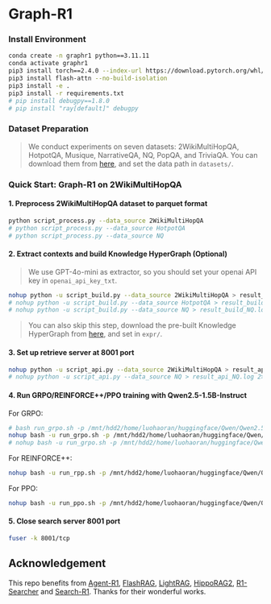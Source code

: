 # Graph-R1

### Install Environment
```bash
conda create -n graphr1 python==3.11.11
conda activate graphr1
pip3 install torch==2.4.0 --index-url https://download.pytorch.org/whl/cu124
pip3 install flash-attn --no-build-isolation
pip3 install -e .
pip3 install -r requirements.txt
# pip install debugpy==1.8.0
# pip install "ray[default]" debugpy
```

### Dataset Preparation
> We conduct experiments on seven datasets: 2WikiMultiHopQA, HotpotQA, Musique, NarrativeQA, NQ, PopQA, and TriviaQA. You can download them from [here](), and set the data path in `datasets/`.

### Quick Start: Graph-R1 on 2WikiMultiHopQA
#### 1. Preprocess 2WikiMultiHopQA dataset to parquet format
```bash
python script_process.py --data_source 2WikiMultiHopQA
# python script_process.py --data_source HotpotQA
# python script_process.py --data_source NQ
```

#### 2. Extract contexts and build Knowledge HyperGraph (Optional)
> We use GPT-4o-mini as extractor, so you should set your openai API key in `openai_api_key_txt`.
```bash
nohup python -u script_build.py --data_source 2WikiMultiHopQA > result_build_2WikiMultiHopQA.log 2>&1 &
# nohup python -u script_build.py --data_source HotpotQA > result_build_HotpotQA.log 2>&1 &
# nohup python -u script_build.py --data_source NQ > result_build_NQ.log 2>&1 &
```
> You can also skip this step, download the pre-built Knowledge HyperGraph from [here](), and set in `expr/`.

#### 3. Set up retrieve server at 8001 port
```bash
nohup python -u script_api.py --data_source 2WikiMultiHopQA > result_api_2WikiMultiHopQA.log 2>&1 &
# nohup python -u script_api.py --data_source NQ > result_api_NQ.log 2>&1 &
```

#### 4. Run GRPO/REINFORCE++/PPO training with Qwen2.5-1.5B-Instruct
For GRPO:
```bash
# bash run_grpo.sh -p /mnt/hdd2/home/luohaoran/huggingface/Qwen/Qwen2.5-1.5B-Instruct -m Qwen2.5-1.5B-Instruct -d 2WikiMultiHopQA
nohup bash -u run_grpo.sh -p /mnt/hdd2/home/luohaoran/huggingface/Qwen/Qwen2.5-1.5B-Instruct -m Qwen2.5-1.5B-Instruct -d 2WikiMultiHopQA > result_run_Qwen2.5-1.5B-Instruct_2WikiMultiHopQA_grpo.log 2>&1 &
# nohup bash -u run_grpo.sh -p /mnt/hdd2/home/luohaoran/huggingface/Qwen/Qwen2.5-1.5B-Instruct -m Qwen2.5-1.5B-Instruct -d NQ > result_run_Qwen2.5-1.5B-Instruct_NQ_grpo.log 2>&1 &
```
For REINFORCE++:
```bash
nohup bash -u run_rpp.sh -p /mnt/hdd2/home/luohaoran/huggingface/Qwen/Qwen2.5-1.5B-Instruct -m Qwen2.5-1.5B-Instruct -d 2WikiMultiHopQA > result_run_Qwen2.5-1.5B-Instruct_2WikiMultiHopQA_rpp.log 2>&1 &
```
For PPO:
```bash
nohup bash -u run_ppo.sh -p /mnt/hdd2/home/luohaoran/huggingface/Qwen/Qwen2.5-1.5B-Instruct -m Qwen2.5-1.5B-Instruct -d 2WikiMultiHopQA > result_run_Qwen2.5-1.5B-Instruct_2WikiMultiHopQA_ppo.log 2>&1 &
```

#### 5. Close search server 8001 port
```bash
fuser -k 8001/tcp
```




## Acknowledgement

This repo benefits from [Agent-R1](https://github.com/0russwest0/Agent-R1), [FlashRAG](https://github.com/RUC-NLPIR/FlashRAG), [LightRAG](https://github.com/HKUDS/LightRAG), [HippoRAG2](https://github.com/OSU-NLP-Group/HippoRAG), [R1-Searcher](https://github.com/RUCAIBox/R1-Searcher) and [Search-R1](https://github.com/RUCAIBox/R1-Searcher). Thanks for their wonderful works.